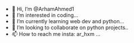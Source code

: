 - 👋 Hi, I’m @ArhamAhmed1
- 👀 I’m interested in coding...
- 🌱 I’m currently learning web dev and python...
- 💞️ I’m looking to collaborate on python projects..
- 📫 How to reach me insta: ar_hxm ...

<!---
ArhamAhmed1/ArhamAhmed1 is a ✨ special ✨ repository because its `README.md` (this file) appears on your GitHub profile.
You can click the Preview link to take a look at your changes.
--->
